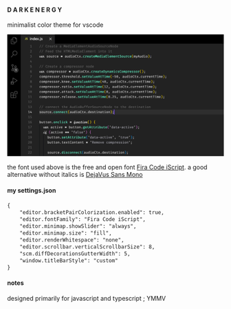 #### D A R K E N E R G Y

minimalist color theme for vscode

![Screenshot](images/screenshot.png)

the font used above is the free and open font [Fira Code iScript](https://github.com/kencrocken/FiraCodeiScript). a good alternative without italics is [DejaVus Sans Mono](https://dejavu-fonts.github.io)

#### my settings.json

```
{
    "editor.bracketPairColorization.enabled": true,
    "editor.fontFamily": "Fira Code iScript",
    "editor.minimap.showSlider": "always",
    "editor.minimap.size": "fill",
    "editor.renderWhitespace": "none",
    "editor.scrollbar.verticalScrollbarSize": 8,
    "scm.diffDecorationsGutterWidth": 5,
    "window.titleBarStyle": "custom"
}
```

#### notes

designed primarily for javascript and typescript ; YMMV
